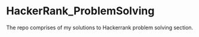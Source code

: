 # HackerRank_ProblemSolving
The repo comprises of my solutions to Hackerrank problem solving section.
